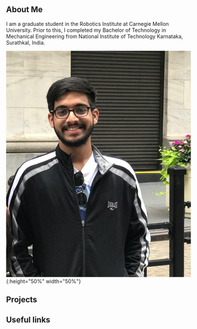 ## About Me

I am a graduate student in the Robotics Institute at Carnegie Mellon University. Prior to this, I completed my Bachelor of Technology in Mechanical Engineering from National Institute of Technology Karnataka, Surathkal, India. 

![Image](/assets/dp.JPG){:height="50%" width="50%"}

## Projects


## Useful links

